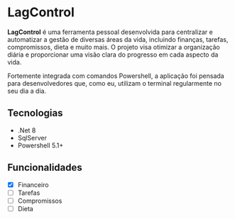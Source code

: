 # LagControl

**LagControl** é uma ferramenta pessoal desenvolvida para centralizar e automatizar a gestão de diversas áreas da vida, incluindo finanças, tarefas, compromissos, dieta e muito mais. 
O projeto visa otimizar a organização diária e proporcionar uma visão clara do progresso em cada aspecto da vida.

Fortemente integrada com comandos Powershell, a aplicação foi pensada para desenvolvedores que, como eu, utilizam o terminal regularmente no seu dia a dia.

## Tecnologias

- .Net 8
- SqlServer
- Powershell 5.1+ 

## Funcionalidades

- [x] Financeiro
- [ ] Tarefas
- [ ] Compromissos
- [ ] Dieta
